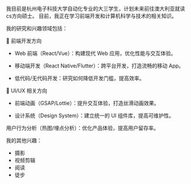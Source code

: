 
我目前是<img herf='..../images/hdu_logo.png'>杭州电子科技大学自动化专业的大三学生，计划未来前往澳大利亚就读cs方向硕士。
目前，我正在学习前端开发和计算机科学与技术的相关知识。


我的研究和兴趣领域包括：

📱 前端开发方向

- Web 前端（React/Vue）：构建现代 Web 应用，优化性能与交互体验。

- 移动端开发（React Native/Flutter）：跨平台开发，打造流畅的移动 App。

- 低代码/无代码开发：研究如何降低开发门槛，提高效率。

🎨 UI/UX 相关方向

- 前端动画（GSAP/Lottie）：提升交互体验，打造丝滑动画效果。

- 设计系统（Design System）：建立统一的 UI 组件库，提高可维护性。


用户行为分析（热图/埋点分析）：优化产品体验，提高用户留存率。

我的其他兴趣：

- 摄影
- 视频剪辑
- 阅读
- 徒步  

